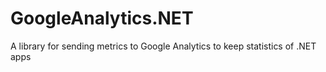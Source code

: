 # GoogleAnalytics.NET
A library for sending metrics to Google Analytics to keep statistics of .NET apps
